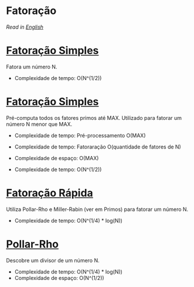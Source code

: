 # Fatoração

*Read in [English](README.en.md)*

# [Fatoração Simples](naive_factorize.cpp)
Fatora um número N.

- Complexidade de tempo: O(N^(1/2))

# [Fatoração Simples](linear_sieve_factorize.cpp)
Pré-computa todos os fatores primos até MAX.
Utilizado para fatorar um número N menor que MAX.

- Complexidade de tempo: Pré-processamento O(MAX)
- Complexidade de tempo: Fatoraração O(quantidade de fatores de N)
- Complexidade de espaço: O(MAX)

- Complexidade de tempo: O(N^(1/2))

# [Fatoração Rápida](fast_factorize.cpp)
Utiliza Pollar-Rho e Miller-Rabin (ver em Primos) para fatorar um número N.

- Complexidade de tempo: O(N^(1/4) * log(N))

# [Pollar-Rho](pollard-rho.cpp)
Descobre um divisor de um número N.

- Complexidade de tempo: O(N^(1/4) * log(N))
- Complexidade de espaço: O(N^(1/2))
